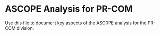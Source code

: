# ASCOPE Analysis for PR-COM

Use this file to document key aspects of the ASCOPE analysis for the PR-COM division.
